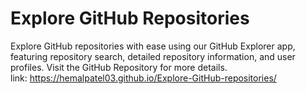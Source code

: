 # Explore GitHub Repositories 
  Explore GitHub repositories with ease using our GitHub Explorer app, featuring repository search, detailed repository information, and user profiles. Visit the GitHub Repository for more details.<br>
  link: https://hemalpatel03.github.io/Explore-GitHub-repositories/
